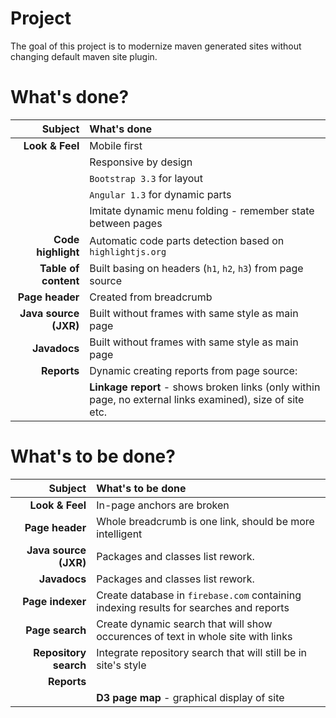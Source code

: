 # Project

The goal of this project is to modernize maven generated sites without changing
default maven site plugin.

# What's done?

| Subject                  | What's done                                                 |
| --------------------:    | :---------------------------------------------------------- |
| **Look & Feel**          | Mobile first                                                |
|                          | Responsive by design                                        |
|                          | `Bootstrap 3.3` for layout                                  |
|                          | `Angular 1.3` for dynamic parts                             |
|                          | Imitate dynamic menu folding - remember state between pages |
| **Code highlight**       | Automatic code parts detection based on `highlightjs.org`   |
| **Table of content**     | Built basing on headers (`h1`, `h2`, `h3`) from page source |
| **Page header**          | Created from breadcrumb                                     |
| **Java source (JXR)**    | Built without frames with same style as main page           |
| **Javadocs**             | Built without frames with same style as main page           |
| **Reports**              | Dynamic creating reports from page source:                  |
|                          | **Linkage report** - shows broken links (only within page, no external links examined), size of site etc. |

# What's to be done?

| Subject                  | What's to be done                                           |
| --------------------:    | :---------------------------------------------------------- |
| **Look & Feel**          | In-page anchors are broken                                  |
| **Page header**          | Whole breadcrumb is one link, should be more intelligent    |
| **Java source (JXR)**    | Packages and classes list rework.                           |
| **Javadocs**             | Packages and classes list rework.                           |
| **Page indexer**         | Create database in `firebase.com` containing indexing results for searches and reports |
| **Page search**          | Create dynamic search that will show occurences of text in whole site with links |
| **Repository search**    | Integrate repository search that will still be in site's style |
| **Reports**              |                                                             |
|                          | **D3 page map** - graphical display of site                 |

